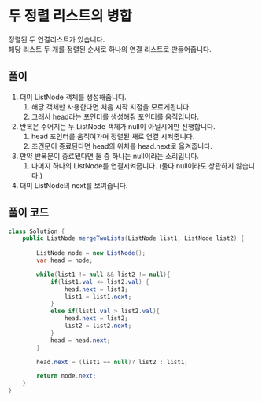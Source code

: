 # 두 정렬 리스트의 병합
정렬된 두 연결리스트가 있습니다.  
해당 리스트 두 개를 정렬된 순서로 하나의 연결 리스트로 만들어줍니다.

## 풀이
1. 더미 ListNode 객체를 생성해줍니다.
   1. 해당 객체만 사용한다면 처음 시작 지점을 모르게됩니다.
   2. 그래서 head라는 포인터를 생성해줘 포인터를 움직입니다.
2. 반복은 주어지는 두 ListNode 객체가 null이 아닐시에만 진행합니다.
   1. head 포인터를 움직여가며 정렬된 채로 연결 시켜줍니다.
   2. 조건문이 종료된다면 head의 위치를 head.next로 옮겨줍니다.
3. 만약 반복문이 종료됐다면 둘 중 하나는 null이라는 소리입니다.
   1. 나머지 하나의 ListNode를 연결시켜줍니다. (둘다 null이라도 상관하지 않습니다.)
4. 더미 ListNode의 next를 보여줍니다.

## 풀이 코드
```java
class Solution {
    public ListNode mergeTwoLists(ListNode list1, ListNode list2) {
        
        ListNode node = new ListNode();
        var head = node;

        while(list1 != null && list2 != null){
            if(list1.val <= list2.val) {
                head.next = list1;
                list1 = list1.next;
            }
            else if(list1.val > list2.val){
                head.next = list2;
                list2 = list2.next;
            }
            head = head.next;
        }

        head.next = (list1 == null)? list2 : list1;

        return node.next;
    }
}
```